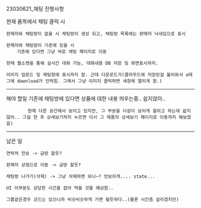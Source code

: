 23030621_채팅 진행사항


현재 품목에서 채팅 클릭 시

	판매자와 채팅방이 없을 시 채팅방이 생성 되고, 채팅방 목록에는 판매자 닉네임으로 표시

	판매자와 채팅방이 기존에 있을 시
		기존에 있다면 그냥 바로 채팅 페이지로 이동

	현재 웹소켓을 통해 실시간 대화 가능, 대화내용 DB 저장 및 화면표시까지.

 	이미지 업로드 및 채팅창에 표시까지 함. 근데 다운로드가(클라우드에 저장된걸 불러와서 a태그에 download가 안먹힘. 그래서 그냥 이미지 클릭하면 새창에 열리게 함.)

--------------------------------------------------------------------------------------------------------
해야 할일
		기존에 채팅방에 있다면 상품에 대한 내용 띄우는중.. 쉽지않아..

    		현재 다른 공간에서 보이고 있지만, 그 부분을 다같이 보이게 할려고 하는데 쉽지 않아.. 그걸 한 후 상세보기까지 누르면 다시 그 제품의 상세보기 페이지로 이동까지 해보겠음)
		
--------------------------------------------------------------------------------------------

남은 일
 
	연락처 전송 -> 금방 할듯?

	판매자 상점으로 이동 -> 금방 할듯?

	채팅방 나가기(삭제) -> 그냥 삭제하면 되나~? 안보이게.... state...

 	UI 이부분도 상당한 시간을 잡아 먹을 것을 예상함..

  	그룹같은경우 코드는 있으니까 비슷비슷하게 가면 될듯하다..(물론 시간좀 걸리겠지만)
